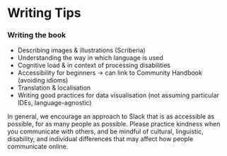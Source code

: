 # Writing Tips

### Writing the book
- Describing images & illustrations (Scriberia)
- Understanding the way in which language is used
- Cognitive load & in context of processing disabilities
- Accessibility for beginners -> can link to Community Handbook (avoiding idioms)
- Translation & localisation 
- Writing good practices for data visualisation (not assuming particular IDEs, language-agnostic)

In general, we encourage an approach to Slack that is as accessible as possible, for as many people as possible. Please practice kindness when you communicate with others, and be mindful of cultural, linguistic, disability, and individual differences that may affect how people communicate online. 